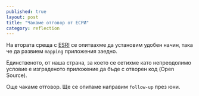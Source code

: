 ```yaml
---
published: true
layout: post
title: "Чакаме отговор от ЕСРИ"
category: reflection
---
```


На втората среща с [ESRI](http://esribulgaria.com/) се опитвахме да установим удобен начин,
така че да развием `mapping` приложения заедно.

Единственото, от наша страна, за което се сетихме като непреодолимо условие е изграденото
приложение да бъде с отворен код (Open Source).

Още чакаме отговор. Ще се опитаме направим `follow-up` през юни.